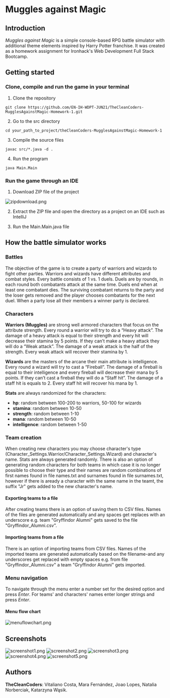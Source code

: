 # Muggles against Magic

## Introduction

*Muggles against Magic* is a simple console-based RPG battle simulator with additional theme elements inspired by Harry Potter franchise. It was created as a homework assignment for Ironhack's Web Development Full Stack Bootcamp.

## Getting started

### Clone, compile and run the game in your terminal

1. Clone the repository
```
git clone https://github.com/EN-IH-WDPT-JUN21/TheCleanCoders-MugglesAgainstMagic-Homework-1.git
```
2. Go to the src directory
```
cd your_path_to_project/theCleanCoders-MugglesAgainstMagic-Homework-1
```
3. Compile the source files
```
javac src/*.java -d .
```
4. Run the program
```
java Main.Main
```

### Run the game through an IDE

1. Download ZIP file of the project

![zipdownload.png](https://github.com/EN-IH-WDPT-JUN21/TheCleanCoders-MugglesAgainstMagic-Homework-1/blob/main/img/zipdownload.png)

2. Extract the ZIP file and open the directory as a project on an IDE such as IntelliJ

3. Run the Main.Main.java file

## How the battle simulator works

### Battles

The objective of the game is to create a party of warriors and wizards to fight other parties. Warriors and wizards have different attributes and combat styles. Every battle consists of 1 vs. 1 duels. Duels are by rounds, in each round both combatants attack at the same time. Duels end when at least one combatant dies. The surviving combatant returns to the party and the loser gets removed and the player chooses combatants for the next duel. When a party lose all their members a winner party is declared.

### Characters

**Warriors (Muggles)** are strong well armored characters that focus on the attribute strength. Every round a warrior will try to do a “Heavy attack”. The damage of a heavy attack is equal to their strength and every hit will decrease their stamina by 5 points. If they can’t make a heavy attack they will do a “Weak attack”. The damage of a weak attack is the half of the strength. Every weak attack will recover their stamina by 1.

**Wizards** are the masters of the arcane their main attribute is intelligence. Every round a wizard will try to cast a “Fireball”. The damage of a fireball is equal to their intelligence and every fireball will decrease their mana by 5 points. If they can’t cast a fireball they will do a “Staff hit”. The damage of a staff hit is equals to 2. Every staff hit will recover his mana by 1.

**Stats** are always randomized for the characters:
- **hp**: random between 100-200 to warriors, 50-100 for wizards
- **stamina**: random between 10-50
- **strength**: random between 1-10
- **mana**: random between 10-50
- **intelligence**: random between 1-50

### Team creation

When creating new characters you may choose character's type (Character_Settings.Warrior/Character_Settings.Wizard) and character's name. Stats are always generated randomly. There is also an option of generating random characters for both teams in which case it is no longer possible to choose their type and their names are random combinations of first names found in file names.txt and surnames found in file surnames.txt, however if there is aready a character with the same name in the teamt, the suffix "Jr" gets added to the new character's name.

#### Exporting teams to a file
After creating teams there is an option of saving them to CSV files. Names of the files are generated automatically and any spaces get replaces with an underscore e.g. team "Gryffindor Alumni" gets saved to the file "Gryffindor_Alumni.csv".

#### Importing teams from a file
There is an option of importing teams from CSV files. Names of the imported teams are generated automatically based on the filename-and any underscores get replaced with empty spaces e.g. from file "Gryffindor_Alumni.csv" a team "Gryffindor Alumni" gets imported.

### Menu navigation

To navigate through the menu enter a number set for the desired option and press *Enter*. For teams' and characters' names enter longer strings and press *Enter*.

#### Menu flow chart

![menuflowchart.png](https://github.com/EN-IH-WDPT-JUN21/TheCleanCoders-MugglesAgainstMagic-Homework-1/blob/main/img/menuflowchart.png)

## Screenshots

![screenshot1.png](https://github.com/EN-IH-WDPT-JUN21/TheCleanCoders-MugglesAgainstMagic-Homework-1/blob/main/img/screenshot1.png)
![screenshot2.png](https://github.com/EN-IH-WDPT-JUN21/TheCleanCoders-MugglesAgainstMagic-Homework-1/blob/main/img/screenshot2.png)
![screenshot3.png](https://github.com/EN-IH-WDPT-JUN21/TheCleanCoders-MugglesAgainstMagic-Homework-1/blob/main/img/screenshot3.png)
![screenshot4.png](https://github.com/EN-IH-WDPT-JUN21/TheCleanCoders-MugglesAgainstMagic-Homework-1/blob/main/img/screenshot4.png)
![screenshot5.png](https://github.com/EN-IH-WDPT-JUN21/TheCleanCoders-MugglesAgainstMagic-Homework-1/blob/main/img/screenshot5.png)


## Authors

**TheCleanCoders**: Vitaliano Costa, Mara Fernández, Joao Lopes, Natalia Norberciak, Katarzyna Wąsik.